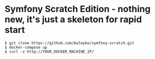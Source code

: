# Symfony Scratch Edition - nothing new, it's just a skeleton for rapid start

```shell
$ git clone https://github.com/baleyko/symfony-scratch.git
$ docker-compose up
$ curl -v http://YOUR_DOCKER_MACHINE_IP/
```
